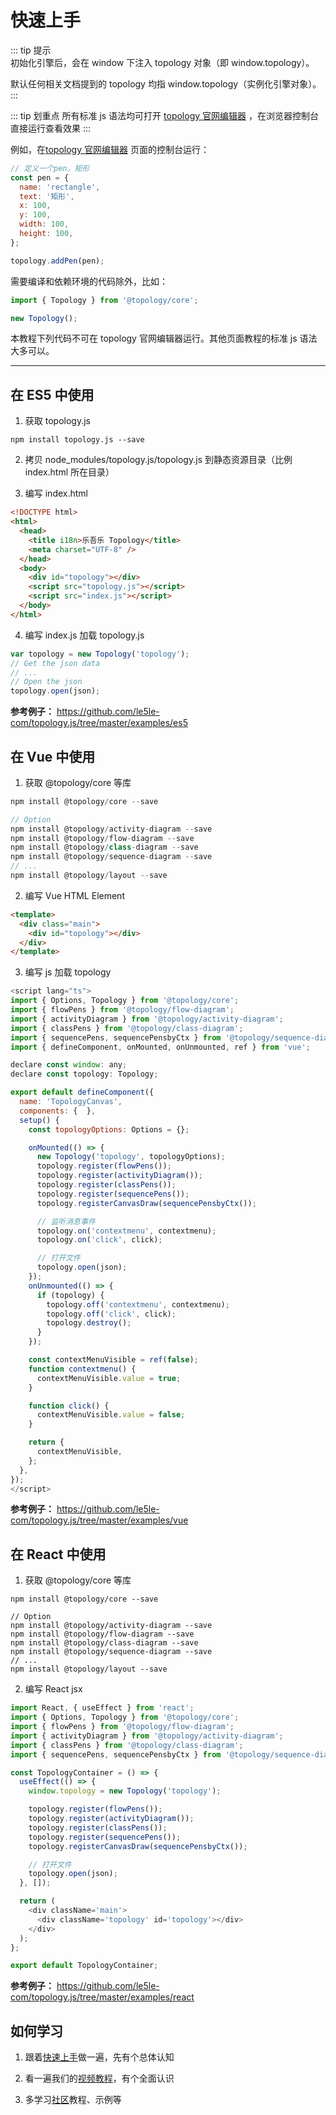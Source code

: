 # 快速上手

::: tip 提示  
初始化引擎后，会在 window 下注入 topology 对象（即 window.topology）。

默认任何相关文档提到的 topology 均指 window.topology（实例化引擎对象）。
:::

::: tip 划重点
所有标准 js 语法均可打开 [topology 官网编辑器](http://t.le5le.com) ，在浏览器控制台直接运行查看效果
:::

例如，在[topology 官网编辑器](http://t.le5le.com/) 页面的控制台运行：

```js
// 定义一个pen，矩形
const pen = {
  name: 'rectangle',
  text: '矩形',
  x: 100,
  y: 100,
  width: 100,
  height: 100,
};

topology.addPen(pen);
```

需要编译和依赖环境的代码除外，比如：

```js
import { Topology } from '@topology/core';

new Topology();
```

本教程下列代码不可在 topology 官网编辑器运行。其他页面教程的标准 js 语法大多可以。

---

## 在 ES5 中使用

1. 获取 topology.js

```shell
npm install topology.js --save
```

2. 拷贝 node_modules/topology.js/topology.js 到静态资源目录（比例 index.html 所在目录）

3. 编写 index.html

```html
<!DOCTYPE html>
<html>
  <head>
    <title i18n>乐吾乐 Topology</title>
    <meta charset="UTF-8" />
  </head>
  <body>
    <div id="topology"></div>
    <script src="topology.js"></script>
    <script src="index.js"></script>
  </body>
</html>
```

4. 编写 index.js 加载 topology.js

```js
var topology = new Topology('topology');
// Get the json data
// ...
// Open the json
topology.open(json);
```

**参考例子：** https://github.com/le5le-com/topology.js/tree/master/examples/es5

## 在 Vue 中使用

1. 获取 @topology/core 等库

```js
npm install @topology/core --save

// Option
npm install @topology/activity-diagram --save
npm install @topology/flow-diagram --save
npm install @topology/class-diagram --save
npm install @topology/sequence-diagram --save
// ...
npm install @topology/layout --save

```

2. 编写 Vue HTML Element

```html
<template>
  <div class="main">
    <div id="topology"></div>
  </div>
</template>
```

3. 编写 js 加载 topology

```js
<script lang="ts">
import { Options, Topology } from '@topology/core';
import { flowPens } from '@topology/flow-diagram';
import { activityDiagram } from '@topology/activity-diagram';
import { classPens } from '@topology/class-diagram';
import { sequencePens, sequencePensbyCtx } from '@topology/sequence-diagram';
import { defineComponent, onMounted, onUnmounted, ref } from 'vue';

declare const window: any;
declare const topology: Topology;

export default defineComponent({
  name: 'TopologyCanvas',
  components: {  },
  setup() {
    const topologyOptions: Options = {};

    onMounted(() => {
      new Topology('topology', topologyOptions);
      topology.register(flowPens());
      topology.register(activityDiagram());
      topology.register(classPens());
      topology.register(sequencePens());
      topology.registerCanvasDraw(sequencePensbyCtx());

      // 监听消息事件
      topology.on('contextmenu', contextmenu);
      topology.on('click', click);

      // 打开文件
      topology.open(json);
    });
    onUnmounted(() => {
      if (topology) {
        topology.off('contextmenu', contextmenu);
        topology.off('click', click);
        topology.destroy();
      }
    });

    const contextMenuVisible = ref(false);
    function contextmenu() {
      contextMenuVisible.value = true;
    }

    function click() {
      contextMenuVisible.value = false;
    }

    return {
      contextMenuVisible,
    };
  },
});
</script>
```

**参考例子：** https://github.com/le5le-com/topology.js/tree/master/examples/vue

## 在 React 中使用

1. 获取 @topology/core 等库

```shell
npm install @topology/core --save

// Option
npm install @topology/activity-diagram --save
npm install @topology/flow-diagram --save
npm install @topology/class-diagram --save
npm install @topology/sequence-diagram --save
// ...
npm install @topology/layout --save

```

2. 编写 React jsx

```js
import React, { useEffect } from 'react';
import { Options, Topology } from '@topology/core';
import { flowPens } from '@topology/flow-diagram';
import { activityDiagram } from '@topology/activity-diagram';
import { classPens } from '@topology/class-diagram';
import { sequencePens, sequencePensbyCtx } from '@topology/sequence-diagram';

const TopologyContainer = () => {
  useEffect(() => {
    window.topology = new Topology('topology');

    topology.register(flowPens());
    topology.register(activityDiagram());
    topology.register(classPens());
    topology.register(sequencePens());
    topology.registerCanvasDraw(sequencePensbyCtx());

    // 打开文件
    topology.open(json);
  }, []);

  return (
    <div className='main'>
      <div className='topology' id='topology'></div>
    </div>
  );
};

export default TopologyContainer;
```

**参考例子：** https://github.com/le5le-com/topology.js/tree/master/examples/react

## 如何学习

1. 跟着[快速上手](./start)做一遍，先有个总体认知

2. 看一遍我们的[视频教程](../videos/home)，有个全面认识

3. 多学习[社区](../awesome/home)教程、示例等
